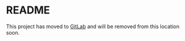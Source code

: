 # README

This project has moved to [GitLab](https://gitlab.com/genomicsengland/rdp/nextflow_pre_commit) and will be removed from this location soon.
